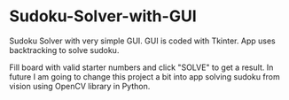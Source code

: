 # Sudoku-Solver-with-GUI
Sudoku Solver with very simple GUI.
GUI is coded with Tkinter. App uses backtracking to solve sudoku.

Fill board with valid starter numbers and click "SOLVE" to get a result.
In future I am going to change this project a bit into app solving sudoku from vision using OpenCV library in Python.
